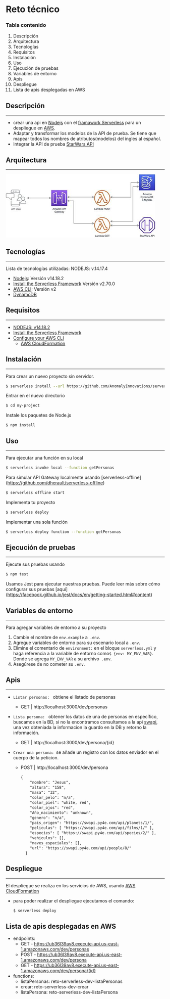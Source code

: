 # Reto técnico

### Tabla contenido
1. Descripción
3. Arquitectura
2. Tecnologías
3. Requisitos
4. Instalación
5. Uso
6. Ejecución de pruebas
7. Variables de entorno
8. Apis
9. Despliegue
10. Lista de apis desplegadas en AWS

## Descripción
***
- crear una api en [Nodejs](https://nodejs.org) con el [framawork Serverless](https://www.serverless.com) para un despliegue en [AWS](https://aws.amazon.com).
- Adaptar y transformar los modelos de la API de prueba. Se tiene que mapear todos los nombres de atributos(modelos) del ingles al español.
- Integrar la API de prueba [StarWars API](https://swapi.py4e.com/documentation)

## Arquitectura
***
![](Doc\arquitectura.png)
## Tecnologías
***
Lista de tecnologías utilizadas:
NODEJS: v.14.17.4
* [Nodejs](https://spring.io/): Versión v14.18.2
* [Install the Serverless Framework](https://serverless.com) Versión v2.70.0
* [AWS CLI](https://aws.amazon.com/es/cli/): Versión v2
* [DynamoDB](https://aws.amazon.com/es/dynamodb/)
## Requisitos
***
- [NODEJS: v14.18.2](https://nodejs.org/download/release/v14.18.2/)
- [Install the Serverless Framework](https://serverless.com/framework/docs/providers/aws/guide/installation/)
- [Configure your AWS CLI](https://serverless.com/framework/docs/providers/aws/guide/credentials/)
  - [AWS CloudFormation](https://aws.amazon.com/es/cloudformation/)

## Instalación
***

Para crear un nuevo proyecto sin servidor.

``` bash
$ serverless install --url https://github.com/AnomalyInnovations/serverless-nodejs-starter --name my-project
```

Entrar en el nuevo directorio

``` bash
$ cd my-project
```

Instale los paquetes de Node.js

``` bash
$ npm install
```

## Uso
***
Para ejecutar una función en su local

``` bash
$ serverless invoke local --function getPersonas
```

Para simular API Gateway localmente usando [serverless-offline] (https://github.com/dherault/serverless-offline)

``` bash
$ serverless offline start
```

Implementa tu proyecto

``` bash
$ serverless deploy
```

Implementar una sola función

``` bash
$ serverless deploy function --function getPersonas
```
## Ejecución de pruebas
***
Ejecute sus pruebas usando

``` bash
$ npm test
```

Usamos Jest para ejecutar nuestras pruebas. Puede leer más sobre cómo configurar sus pruebas [aquí] (https://facebook.github.io/jest/docs/en/getting-started.html#content)

## Variables de entorno
***
Para agregar variables de entorno a su proyecto

1. Cambie el nombre de `env.example` a` .env`.
2. Agregue variables de entorno para su escenario local a `.env`.
3. Elimine el comentario de `environment:` en el bloque `serverless.yml` y haga referencia a la variable de entorno como` $ {env: MY_ENV_VAR} `. Donde se agrega `MY_ENV_VAR` a su archivo` .env`.
4. Asegúrese de no cometer su `.env`.

## Apis
***
- `Listar personas: ` obtiene el listado de personas
  - GET  | http://localhost:3000/dev/personas

- `Lista persona: ` obtener los datos de una de personas en específico, buscamos en la BD, si no la encontramos consultamos a la api [swapi](https://swapi.py4e.com/documentation#people), una vez obteniada la informacion la guardo en la DB y retorno la información.
  - GET  | http://localhost:3000/dev/persona/{id}
- `Crear una persona: `se añade un registro con los datos enviador en el cuerpo de la peticion.
  - POST | http://localhost:3000/dev/persona
    ```
    {
        "nombre": "Jesus",
        "altura": "158",
        "masa": "32",
        "color_pelo": "n/a",
        "color_piel": "white, red",
        "color_ojos": "red",
        "Año_nacimiento": "unknown",
        "genero": "n/a",
        "pais_origen": "https://swapi.py4e.com/api/planets/1/",
        "peliculas": [ "https://swapi.py4e.com/api/films/1/" ],
        "especies": [ "https://swapi.py4e.com/api/species/2/" ],
        "vehiculos": [],
        "naves_espaciales": [],
        "url": "https://swapi.py4e.com/api/people/8/"
      }
    ```
## Despliegue
***
El despliegue se realiza en los servicios de AWS, usando [AWS CloudFormation](https://aws.amazon.com/es/cloudformation/)
* para poder realizar el despliegue ejecutamos el comando:
  ``` bash
  $ serverless deploy
  ```

## Lista de apis desplegadas en AWS
- endpoints:
  - GET - https://ub36l39av8.execute-api.us-east-1.amazonaws.com/dev/personas
  - POST - https://ub36l39av8.execute-api.us-east-1.amazonaws.com/dev/persona
  - GET - https://ub36l39av8.execute-api.us-east-1.amazonaws.com/dev/persona/{id}
- functions:
  - listaPersonas: reto-serverless-dev-listaPersonas
  - crear: reto-serverless-dev-crear
  - listaPersona: reto-serverless-dev-listaPersona